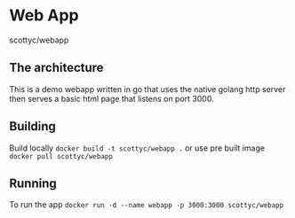 # Web App
scottyc/webapp

## The architecture
This is a demo webapp written in go that uses the native golang http server then serves a basic html page that listens on port 3000.

## Building 
Build locally `docker build -t scottyc/webapp .`
or use pre built image `docker pull scottyc/webapp`

## Running 
To run the app `docker run -d --name webapp -p 3000:3000 scottyc/webapp`